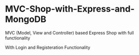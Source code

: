 # MVC-Shop-with-Express-and-MongoDB
MVC (Model, View and Controller) based Express Shop with full functionality

With Login and Registeration Functionality
